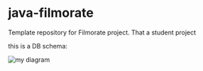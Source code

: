 # java-filmorate
Template repository for Filmorate project. That a student project


this is a DB schema:

![my diagram](https://user-images.githubusercontent.com/104648758/194756508-99ea829a-d894-44a8-b9b5-a86c1b8af4a1.png)

